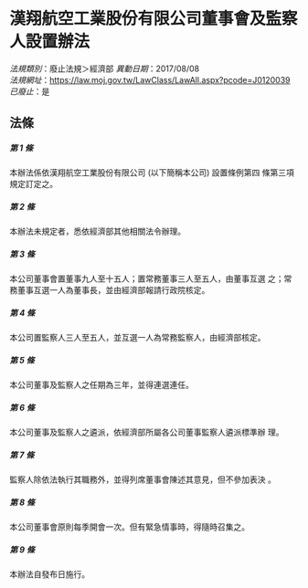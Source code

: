 # 漢翔航空工業股份有限公司董事會及監察人設置辦法

*法規類別*：廢止法規＞經濟部
*異動日期*：2017/08/08  
*法規網址*：https://law.moj.gov.tw/LawClass/LawAll.aspx?pcode=J0120039
*已廢止*：是


## 法條
##### 第 1 條
本辦法係依漢翔航空工業股份有限公司 (以下簡稱本公司) 設置條例第四
條第三項規定訂定之。

##### 第 2 條
本辦法未規定者，悉依經濟部其他相關法令辦理。

##### 第 3 條
本公司董事會置董事九人至十五人；置常務董事三人至五人，由董事互選
之；常務董事互選一人為董事長，並由經濟部報請行政院核定。

##### 第 4 條
本公司置監察人三人至五人，並互選一人為常務監察人，由經濟部核定。

##### 第 5 條
本公司董事及監察人之任期為三年，並得連選連任。

##### 第 6 條
本公司董事及監察人之遴派，依經濟部所屬各公司董事監察人遴派標準辦
理。

##### 第 7 條
監察人除依法執行其職務外，並得列席董事會陳述其意見，但不參加表決
。

##### 第 8 條
本公司董事會原則每季開會一次。但有緊急情事時，得隨時召集之。

##### 第 9 條
本辦法自發布日施行。


